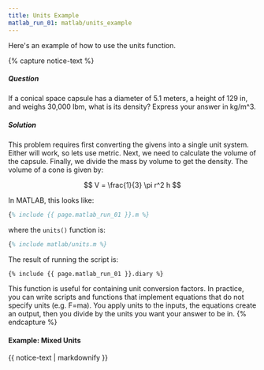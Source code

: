 ```yaml
---
title: Units Example
matlab_run_01: matlab/units_example
---
```


Here's an example of how to use the units function.


{% capture notice-text %}
##### Question
If a conical space capsule has a diameter of 5.1 meters, a height
of 129 in, and weighs 30,000 lbm, what is its density?
Express your answer in kg/m^3.

##### Solution
This problem requires first converting the givens into a single
unit system. Either will work, so lets use metric. Next, we need
to calculate the volume of the capsule. Finally, we divide the
mass by volume to get the density. The volume of a cone is given by:

$$ V = \frac{1}{3} \pi r^2 h $$

In MATLAB, this looks like:
```matlab
{% include {{ page.matlab_run_01 }}.m %}
```

where the `units()` function is:
```matlab
{% include matlab/units.m %}
```

The result of running the script is:
```text
{% include {{ page.matlab_run_01 }}.diary %}
```

This function is useful for containing unit conversion factors.
In practice, you can write scripts and functions that implement
equations that do not specify units (e.g. F=ma). You apply units
to the inputs, the equations create an output, then you divide by
the units you want your answer to be in.
{% endcapture %}

<div class="notice--info">
  <h4 class="no-toc"> Example: Mixed Units </h4>
  {{ notice-text | markdownify }}
</div>